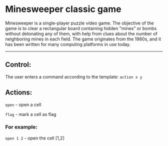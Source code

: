 # Minesweeper classic game

Minesweeper is a single-player puzzle video game. The objective of the game is to clear a rectangular board containing hidden "mines" or bombs without detonating any of them, with help from clues about the number of neighboring mines in each field. The game originates from the 1960s, and it has been written for many computing platforms in use today.

---

## Control:
The user enters a command according to the template:
```action x y```

## Actions:
```open``` - open a cell

```flag``` - mark a cell as flag

### For example:
```open 1 2``` - open the cell [1,2]
